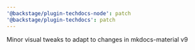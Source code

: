 ```yaml
---
'@backstage/plugin-techdocs-node': patch
'@backstage/plugin-techdocs': patch
---
```


Minor visual tweaks to adapt to changes in mkdocs-material v9

